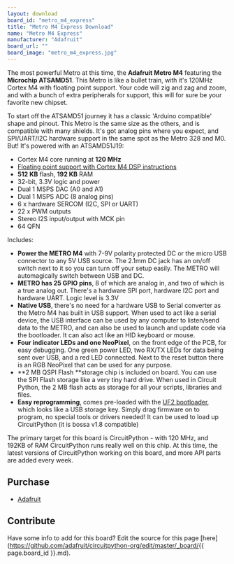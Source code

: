 ```yaml
---
layout: download
board_id: "metro_m4_express"
title: "Metro M4 Express Download"
name: "Metro M4 Express"
manufacturer: "Adafruit"
board_url: ""
board_image: "metro_m4_express.jpg"
---
```


The most powerful Metro at this time, the **Adafruit Metro M4** featuring the **Microchip ATSAMD51**. This Metro is like a bullet train, with it's 120MHz Cortex M4 with floating point support. Your code will zig and zag and zoom, and with a bunch of extra peripherals for support, this will for sure be your favorite new chipset.

To start off the ATSAMD51 journey it has a classic 'Arduino compatible' shape and pinout. This Metro is the same size as the others, and is compatible with many shields. It's got analog pins where you expect, and SPI/UART/I2C hardware support in the same spot as the Metro 328 and M0\. But! It's powered with an ATSAMD51J19:

*   Cortex M4 core running at **120 MHz**
*   [Floating point support with Cortex M4 DSP instructions](https://developer.arm.com/technologies/dsp/dsp-for-cortex-m)
*   **512 KB** flash, **192 KB** RAM
*   32-bit, 3.3V logic and power
*   Dual 1 MSPS DAC (A0 and A1)
*   Dual 1 MSPS ADC (8 analog pins)
*   6 x hardware SERCOM (I2C, SPI or UART)
*   22 x PWM outputs
*   Stereo I2S input/output with MCK pin
*   64 QFN

Includes:

*   **Power the METRO M4** with 7-9V polarity protected DC or the micro USB connector to any 5V USB source. The 2.1mm DC jack has an on/off switch next to it so you can turn off your setup easily. The METRO will automagically switch between USB and DC.
*   **METRO has 25 GPIO pins**, 8 of which are analog in, and two of which is a true analog out. There's a hardware SPI port, hardware I2C port and hardware UART. Logic level is 3.3V
*   **Native USB**, there's no need for a hardware USB to Serial converter as the Metro M4 has built in USB support. When used to act like a serial device, the USB interface can be used by any computer to listen/send data to the METRO, and can also be used to launch and update code via the bootloader. It can also act like an HID keyboard or mouse.
*   **Four indicator LEDs and one NeoPixel**, on the front edge of the PCB, for easy debugging. One green power LED, two RX/TX LEDs for data being sent over USB, and a red LED connected. Next to the reset button there is an RGB NeoPixel that can be used for any purpose.
*   **2 MB QSPI Flash **storage chip is included on board. You can use the SPI Flash storage like a very tiny hard drive. When used in Circuit Python, the 2 MB flash acts as storage for all your scripts, libraries and files.
*   **Easy reprogramming**, comes pre-loaded with the [UF2 bootloader](https://learn.adafruit.com/adafruit-metro-m0-express-designed-for-circuitpython/uf2-bootloader), which looks like a USB storage key. Simply drag firmware on to program, no special tools or drivers needed! It can be used to load up CircuitPython (it is bossa v1.8 compatible)

The primary target for this board is CircuitPython - with 120 MHz, and 192KB of RAM CircuitPython runs really well on this chip. At this time, the latest versions of CircuitPython working on this board, and more API parts are added every week.
## Purchase

* [Adafruit](https://www.adafruit.com/product/3382)

## Contribute

Have some info to add for this board? Edit the source for this page [here](https://github.com/adafruit/circuitpython-org/edit/master/_board/{{ page.board_id }}.md).
